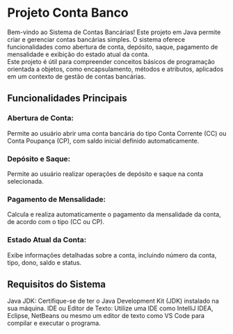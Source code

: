 # Projeto Conta Banco

Bem-vindo ao Sistema de Contas Bancárias! Este projeto em Java permite criar e gerenciar contas bancárias simples. O sistema oferece funcionalidades como abertura de conta, depósito, saque, pagamento de mensalidade e exibição do estado atual da conta. <br>
Este projeto é útil para compreender conceitos básicos de programação orientada a objetos, como encapsulamento, métodos e atributos, aplicados em um contexto de gestão de contas bancárias.

## Funcionalidades Principais

### Abertura de Conta:
Permite ao usuário abrir uma conta bancária do tipo Conta Corrente (CC) ou Conta Poupança (CP), com saldo inicial definido automaticamente.

### Depósito e Saque:
Permite ao usuário realizar operações de depósito e saque na conta selecionada.

### Pagamento de Mensalidade:
Calcula e realiza automaticamente o pagamento da mensalidade da conta, de acordo com o tipo (CC ou CP).

### Estado Atual da Conta:
Exibe informações detalhadas sobre a conta, incluindo número da conta, tipo, dono, saldo e status.

## Requisitos do Sistema
Java JDK: Certifique-se de ter o Java Development Kit (JDK) instalado na sua máquina.
IDE ou Editor de Texto: Utilize uma IDE como IntelliJ IDEA, Eclipse, NetBeans ou mesmo um editor de texto como VS Code para compilar e executar o programa.


